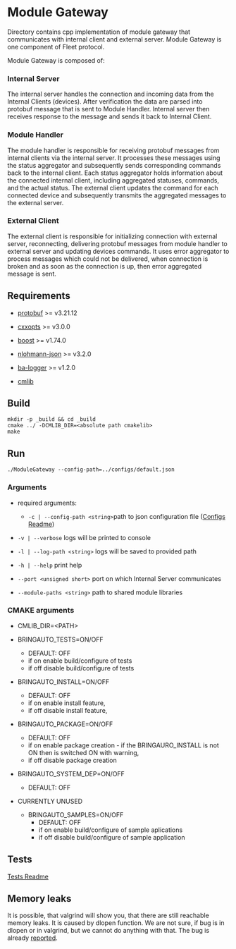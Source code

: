# Module Gateway

Directory contains cpp implementation of module gateway that communicates with internal client and external server.
Module Gateway is one component of Fleet protocol.

Module Gateway is  composed of:

### Internal Server

The internal server handles the connection and incoming data from the Internal Clients (devices).
After verification the data are parsed into protobuf message that is sent to Module Handler.
Internal server then receives response to the message and sends it back to Internal Client.

### Module Handler

The module handler is responsible for receiving protobuf messages from internal clients via the internal server.
It processes these messages using the status aggregator and subsequently sends corresponding commands back to the internal client.
Each status aggregator holds information about the connected internal client, including aggregated statuses, commands, and the actual status.
The external client updates the command for each connected device and subsequently transmits the aggregated messages to the external server.

### External Client

The external client is responsible for initializing connection with external server, reconnecting, delivering protobuf messages from module
handler to external server and updating devices commands. It uses error aggregator to process messages which could not be delivered, when
connection is broken and as soon as the connection is up, then error aggregated message is sent.

## Requirements

- [protobuf](https://github.com/protocolbuffers/protobuf/tree/main/src) >= v3.21.12
- [cxxopts](https://github.com/jarro2783/cxxopts) >= v3.0.0
- [boost](https://github.com/boostorg/boost) >= v1.74.0
- [nlohmann-json](https://github.com/nlohmann/json) >= v3.2.0
- [ba-logger](https://github.com/bringauto/ba-logger) >= v1.2.0

- [cmlib](https://github.com/cmakelib/cmakelib)

## Build
```
mkdir -p _build && cd _build
cmake ../ -DCMLIB_DIR=<absolute path cmakelib>
make
```

## Run

```
./ModuleGateway --config-path=../configs/default.json
```

### Arguments

* required arguments:
	* `-c | --config-path <string>`path to json configuration file ([Configs Readme](./configs/README.md))
* `-v | --verbose` logs will be printed to console
* `-l | --log-path <string>` logs will be saved to provided path
* `-h | --help` print help

* `--port <unsigned short>` port on which Internal Server communicates
* `--module-paths <string>` path to shared module libraries

### CMAKE arguments

* CMLIB_DIR=\<PATH>
* BRINGAUTO_TESTS=ON/OFF
  - DEFAULT: OFF
  - if on enable build/configure of tests
  - if off disable build/configure of tests

* BRINGAUTO_INSTALL=ON/OFF
  - DEFAULT: OFF
  - if on enable install feature,
  - if off disable install feature,

* BRINGAUTO_PACKAGE=ON/OFF
  - DEFAULT: OFF
  - if on enable package creation - if the BRINGAURO_INSTALL is not ON then is switched ON with warning,
  - if off disable package creation

* BRINGAUTO_SYSTEM_DEP=ON/OFF
  - DEFAULT: OFF


* CURRENTLY UNUSED
  * BRINGAUTO_SAMPLES=ON/OFF
	  - DEFAULT: OFF
	  - if on enable build/configure of sample aplications
	  - if off disable build/configure of sample application



## Tests

[Tests Readme](./test/README.md)

## Memory leaks

It is possible, that valgrind will show you, that there are still reachable memory leaks. It is caused by dlopen function.
We are not sure, if bug is in dlopen or in valgrind, but we cannot do anything with that.
The bug is already [reported](https://bugs.kde.org/show_bug.cgi?id=358980).
